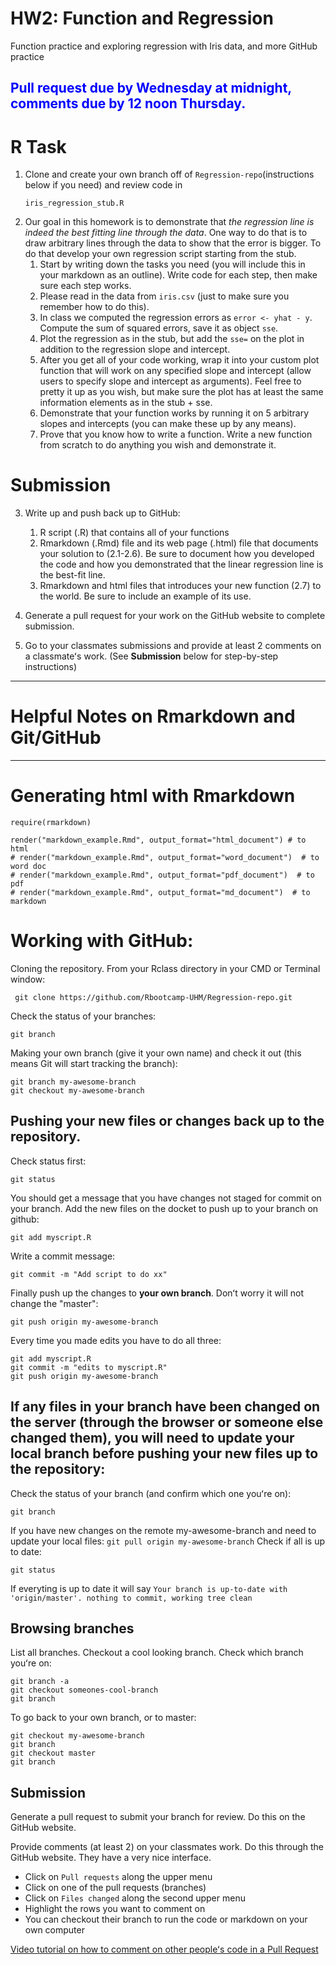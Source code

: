 # HW2: Function and Regression
Function practice and exploring regression with Iris data, and more GitHub practice
## <span style="color:blue">Pull request due by Wednesday at midnight, comments due by 12 noon Thursday.</span>

# R Task 

1. Clone and create your own branch off of `Regression-repo`(instructions below if you need) and review code in
   ```
   iris_regression_stub.R  
   ```
2. Our goal in this homework is to demonstrate that *the regression line is indeed the best fitting line through the data*. One way to do that is to draw arbitrary lines through the data to show that the error is bigger. To do that develop your own regression script starting from the stub. 
    1. Start by writing down the tasks you need (you will include this in your markdown as an outline). Write code for each step, then make sure each step works. 
    2. Please read in the data from `iris.csv` (just to make sure you remember how to do this).
	3. In class we computed the regression errors as `error <- yhat - y`. Compute the sum of squared errors, save it as object `sse`.
	4. Plot the regression as in the stub, but add the `sse=` on the plot in addition to the regression slope and intercept. 
	5. After you get all of your code working, wrap it into your custom plot function that will work on any specified slope and intercept (allow users to specify slope and intercept as arguments). Feel free to pretty it up as you wish, but make sure the plot has at least the same information elements as in the stub + sse.
	6.  Demonstrate that your function works by running it on 5 arbitrary slopes and intercepts (you can make these up by any means). 
	7. Prove that you know how to write a function. Write a new function from scratch to do anything you wish and demonstrate it.

# Submission

3. Write up and push back up to GitHub:
	1. R script (.R) that contains all of your functions
	2. Rmarkdown (.Rmd) file and its web page (.html) file that documents your solution to (2.1-2.6). Be sure to document how you developed the code and how you demonstrated that the linear regression line is the best-fit line. 
	3. Rmarkdown and html files that introduces your new function (2.7) to the world. Be sure to include an example of its use.
	
4. Generate a pull request for your work on the GitHub website to complete submission.  

5. Go to your classmates submissions and provide at least 2 comments on a classmateʻs work. (See **Submission** below for step-by-step instructions)

---
# Helpful Notes on Rmarkdown and Git/GitHub
---

# Generating html with Rmarkdown

   ```{r}
   require(rmarkdown)
   
   render("markdown_example.Rmd", output_format="html_document") # to html
   # render("markdown_example.Rmd", output_format="word_document")  # to word doc
   # render("markdown_example.Rmd", output_format="pdf_document")  # to pdf
   # render("markdown_example.Rmd", output_format="md_document")  # to markdown
   ```

# Working with GitHub:

Cloning the repository. From your Rclass directory in your CMD or Terminal window:
   ```
    git clone https://github.com/Rbootcamp-UHM/Regression-repo.git
   ```
Check the status of your branches:
   ```
   git branch 
   ```
Making your own branch (give it your own name) and check it out (this means Git will start tracking the branch):
   ```
   git branch my-awesome-branch
   git checkout my-awesome-branch
   ```

## Pushing your new files or changes back up to the repository. 

Check status first:
   ```
   git status
   ```
You should get a message that you have changes not staged for commit on your branch. 
Add the new files on the docket to push up to your branch on github:
   ```
   git add myscript.R    
   ```
Write a commit message:
   ```
   git commit -m "Add script to do xx"
   ```
Finally push up the changes to **your own branch**. Donʻt worry it will not change the "master":
   ```
   git push origin my-awesome-branch
   ```
Every time you made edits you have to do all three:
   ```
   git add myscript.R    
   git commit -m "edits to myscript.R"
   git push origin my-awesome-branch
   ```

## If any files in your branch have been changed on the server (through the browser or someone else changed them), you will need to update your local branch before pushing your new files up to the repository:

Check the status of your branch (and confirm which one youʻre on):
   ```
   git branch 
   ```
If you have new changes on the remote my-awesome-branch and need to update your local files:
    ```
    git pull origin my-awesome-branch
    ```
Check if all is up to date:
   ```
   git status
   ```
   
If everyting is up to date it will say `Your branch is up-to-date with 'origin/master'. nothing to commit, working tree clean`

## Browsing branches

List all branches. Checkout a cool looking branch. Check which branch youʻre on:
   ```
   git branch -a
   git checkout someones-cool-branch
   git branch
   ```
To go back to your own branch, or to master:
   ```
   git checkout my-awesome-branch
   git branch
   git checkout master
   git branch
   ```


## Submission

Generate a pull request to submit your branch for review. Do this on the GitHub website.

Provide comments (at least 2) on your classmates work. Do this through the GitHub website. They have a very nice interface. 
- Click on `Pull requests` along the upper menu
- Click on one of the pull requests (branches)
- Click on `Files changed` along the second upper menu
- Highlight the rows you want to comment on
- You can checkout their branch to run the code or markdown on your own computer

[Video tutorial on how to comment on other peopleʻs code in a Pull Request](https://help.github.com/en/github/collaborating-with-issues-and-pull-requests/reviewing-proposed-changes-in-a-pull-request)




